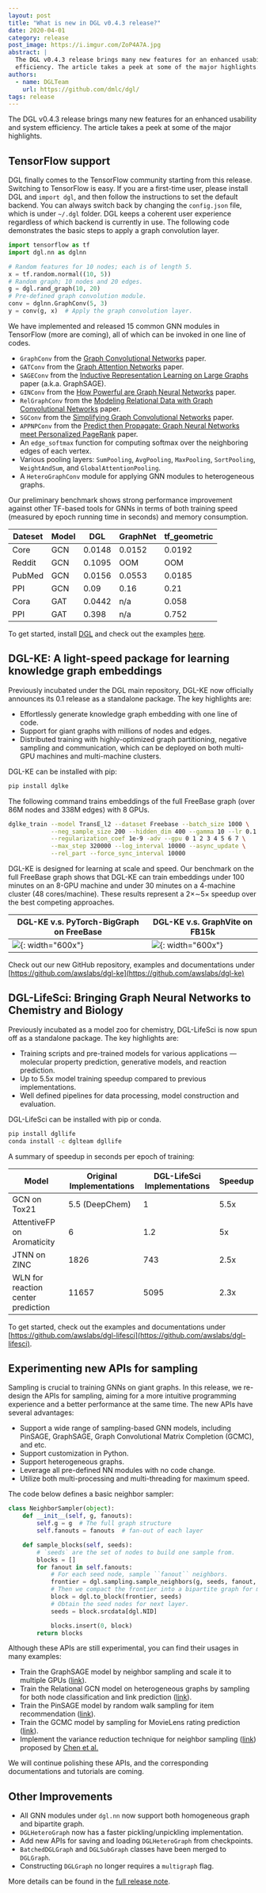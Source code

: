 ```yaml
---
layout: post
title: "What is new in DGL v0.4.3 release?"
date: 2020-04-01
category: release
post_image: https://i.imgur.com/ZoP4A7A.jpg
abstract: |
  The DGL v0.4.3 release brings many new features for an enhanced usability and system
  efficiency. The article takes a peek at some of the major highlights.
authors:
  - name: DGLTeam
    url: https://github.com/dmlc/dgl/
tags: release
---
```


The DGL v0.4.3 release brings many new features for an enhanced usability and
system efficiency. The article takes a peek at some of the major highlights.

TensorFlow support
---

DGL finally comes to the TensorFlow community starting from this release.
Switching to TensorFlow is easy. If you are a first-time user, please install
DGL and `import dgl`, and then follow the instructions to set the default
backend. You can always switch back by changing the `config.json` file, which is
under `~/.dgl` folder. DGL keeps a coherent user experience regardless of which
backend is currently in use. The following code demonstrates the basic steps to
apply a graph convolution layer.

```python
import tensorflow as tf
import dgl.nn as dglnn

# Random features for 10 nodes; each is of length 5.
x = tf.random.normal((10, 5))
# Random graph; 10 nodes and 20 edges.
g = dgl.rand_graph(10, 20)
# Pre-defined graph convolution module.
conv = dglnn.GraphConv(5, 3)
y = conv(g, x)  # Apply the graph convolution layer.
```

We have implemented and released 15 common GNN modules in TensorFlow (more are
coming), all of which can be invoked in one line of codes.

* `GraphConv` from the [Graph Convolutional Networks](https://arxiv.org/abs/1609.02907) paper.
* `GATConv` from the [Graph Attention Networks](https://arxiv.org/pdf/1710.10903.pdf) paper.
* `SAGEConv` from the [Inductive Representation Learning on Large Graphs](https://arxiv.org/pdf/1706.02216.pdf) paper (a.k.a. GraphSAGE).
* `GINConv` from the [How Powerful are Graph Neural Networks](https://arxiv.org/pdf/1810.00826.pdf) paper.
* `RelGraphConv` from the [Modeling Relational Data with Graph Convolutional Networks](https://arxiv.org/abs/1703.06103) paper.
* `SGConv` from the [Simplifying Graph Convolutional Networks](https://arxiv.org/pdf/1902.07153.pdf) paper.
* `APPNPConv` from the [Predict then Propagate: Graph Neural Networks meet Personalized PageRank](https://arxiv.org/pdf/1810.05997.pdf) paper.
* An `edge_softmax` function for computing softmax over the neighboring edges of each vertex.
* Various pooling layers: `SumPooling`, `AvgPooling`, `MaxPooling`, `SortPooling`, `WeightAndSum`, and `GlobalAttentionPooling`.
* A `HeteroGraphConv` module for applying GNN modules to heterogeneous graphs. 

Our preliminary benchmark shows strong performance improvement against other
TF-based tools for GNNs in terms of both training speed (measured by epoch
running time in seconds) and memory consumption.

| Dateset | Model | DGL | GraphNet | tf_geometric |
| ------- | ----- | ---- | ---- | --------------- |
| Core | GCN | 0.0148 | 0.0152 | 0.0192 |
| Reddit | GCN | 0.1095 | OOM | OOM |
| PubMed | GCN | 0.0156 | 0.0553 | 0.0185 |
| PPI | GCN | 0.09 | 0.16 | 0.21 |
| Cora | GAT | 0.0442 | n/a | 0.058 |
| PPI | GAT | 0.398 | n/a | 0.752 |

To get started, install [DGL](https://www.dgl.ai/pages/start.html) and check out the examples [here](https://github.com/dmlc/dgl/tree/master/examples/tensorflow).

DGL-KE: A light-speed package for learning knowledge graph embeddings
---
Previously incubated under the DGL main repository, DGL-KE now officially
announces its 0.1 release as a standalone package. The key highlights are:

* Effortlessly generate knowledge graph embedding with one line of code.
* Support for giant graphs with millions of nodes and edges.
* Distributed training with highly-optimized graph partitioning, negative
  sampling and communication, which can be deployed on both multi-GPU machines
  and multi-machine clusters.

DGL-KE can be installed with pip:

```bash
pip install dglke
```

The following command trains embeddings of the full FreeBase graph (over 86M nodes
and 338M edges) with 8 GPUs.

```bash
dglke_train --model TransE_l2 --dataset Freebase --batch_size 1000 \
            --neg_sample_size 200 --hidden_dim 400 --gamma 10 --lr 0.1 \
            --regularization_coef 1e-9 -adv --gpu 0 1 2 3 4 5 6 7 \
            --max_step 320000 --log_interval 10000 --async_update \
            --rel_part --force_sync_interval 10000
```

DGL-KE is designed for learning at scale and speed. Our benchmark on the full
FreeBase graph shows that DGL-KE can train
embeddings under 100 minutes on an 8-GPU machine and under 30 minutes on a 4-machine
cluster (48 cores/machine). These results represent a 2×∼5× speedup over the
best competing approaches.

| <center>DGL-KE v.s. PyTorch-BigGraph on FreeBase</center> | <center>DGL-KE v.s. GraphVite on FB15k</center> |
| --------- | ----------- |
| ![](https://github.com/awslabs/dgl-ke/raw/master/img/vs-pbg-fb.png){: width="600x"}  |  ![](https://github.com/awslabs/dgl-ke/raw/master/img/vs-gv-fb15k.png){: width="600x"} |

Check out our new GitHub repository, examples and documentations under
[https://github.com/awslabs/dgl-ke](https://github.com/awslabs/dgl-ke)

DGL-LifeSci: Bringing Graph Neural Networks to Chemistry and Biology
---

Previously incubated as a model zoo for chemistry, DGL-LifeSci is now spun off
as a standalone package. The key highlights are:

* Training scripts and pre-trained models for various applications — molecular
  property prediction, generative models, and reaction prediction.
* Up to 5.5x model training speedup compared to previous implementations.
* Well defined pipelines for data processing, model construction and
  evaluation.

DGL-LifeSci can be installed with pip or conda.

```bash
pip install dgllife
conda install -c dglteam dgllife
```

A summary of speedup in seconds per epoch of training:

| Model | Original Implementations | DGL-LifeSci Implementations | Speedup |
| ---- | --------------------- | ----------------- | ---------------- |
| GCN on Tox21 | 5.5 (DeepChem) | 1 | 5.5x |
| AttentiveFP on Aromaticity | 6 | 1.2 | 5x |
| JTNN on ZINC | 1826 | 743 | 2.5x |
| WLN for reaction center prediction | 11657 | 5095 | 2.3x |

To get started, check out the examples and documentations under
[https://github.com/awslabs/dgl-lifesci](https://github.com/awslabs/dgl-lifesci).

Experimenting new APIs for sampling
---

Sampling is crucial to training GNNs on giant graphs. In this release, we
re-design the APIs for sampling, aiming for a more intuitive programming
experience and a better performance at the same time. The new APIs have several
advantages:

* Support a wide range of sampling-based GNN models, including PinSAGE,
  GraphSAGE, Graph Convolutional Matrix Completion (GCMC), and etc.
* Support customization in Python.
* Support heterogeneous graphs.
* Leverage all pre-defined NN modules with no code change.
* Utilize both multi-processing and multi-threading for maximum speed.

The code below defines a basic neighbor sampler:

```python
class NeighborSampler(object):
    def __init__(self, g, fanouts):
        self.g = g  # The full graph structure
        self.fanouts = fanouts  # fan-out of each layer

    def sample_blocks(self, seeds):
        # `seeds` are the set of nodes to build one sample from.
        blocks = []
        for fanout in self.fanouts:
            # For each seed node, sample ``fanout`` neighbors.
            frontier = dgl.sampling.sample_neighbors(g, seeds, fanout, replace=True)
            # Then we compact the frontier into a bipartite graph for message passing.
            block = dgl.to_block(frontier, seeds)
            # Obtain the seed nodes for next layer.
            seeds = block.srcdata[dgl.NID]

            blocks.insert(0, block)
        return blocks
```

Although these APIs are still experimental, you can find their usages in many
examples:

* Train the GraphSAGE model by neighbor sampling and scale it to multiple GPUs
  ([link](https://github.com/dmlc/dgl/tree/master/examples/pytorch/graphsage)).
* Train the Relational GCN model on heterogeneous graphs by sampling for both
  node classification and link prediction ([link](https://github.com/dmlc/dgl/tree/master/examples/pytorch/rgcn-hetero)).
* Train the PinSAGE model by random walk sampling for item recommendation ([link](https://github.com/dmlc/dgl/pull/1334)).
* Train the GCMC model by sampling for MovieLens rating prediction ([link](https://github.com/dmlc/dgl/pull/1296)).
* Implement the variance reduction technique for neighbor sampling ([link](https://github.com/dmlc/dgl/pull/1355)) proposed by [Chen et al.](https://arxiv.org/abs/1710.10568)

We will continue polishing these APIs, and the corresponding documentations and
tutorials are coming.

Other Improvements
---

* All GNN modules under `dgl.nn` now support both homogeneous graph and bipartite graph.
* `DGLHeteroGraph` now has a faster pickling/unpickling implementation.
* Add new APIs for saving and loading `DGLHeteroGraph` from checkpoints.
* `BatchedDGLGraph` and `DGLSubGraph` classes have been merged to `DGLGraph`.
* Constructing `DGLGraph` no longer requires a `multigraph` flag.

More details can be found in the [full release note](https://github.com/dmlc/dgl/releases/tag/0.4.3).
